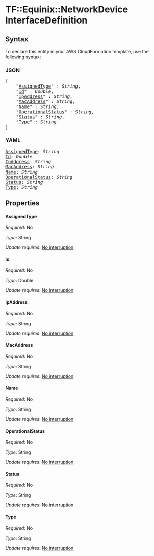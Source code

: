# TF::Equinix::NetworkDevice InterfaceDefinition

## Syntax

To declare this entity in your AWS CloudFormation template, use the following syntax:

### JSON

<pre>
{
    "<a href="#assignedtype" title="AssignedType">AssignedType</a>" : <i>String</i>,
    "<a href="#id" title="Id">Id</a>" : <i>Double</i>,
    "<a href="#ipaddress" title="IpAddress">IpAddress</a>" : <i>String</i>,
    "<a href="#macaddress" title="MacAddress">MacAddress</a>" : <i>String</i>,
    "<a href="#name" title="Name">Name</a>" : <i>String</i>,
    "<a href="#operationalstatus" title="OperationalStatus">OperationalStatus</a>" : <i>String</i>,
    "<a href="#status" title="Status">Status</a>" : <i>String</i>,
    "<a href="#type" title="Type">Type</a>" : <i>String</i>
}
</pre>

### YAML

<pre>
<a href="#assignedtype" title="AssignedType">AssignedType</a>: <i>String</i>
<a href="#id" title="Id">Id</a>: <i>Double</i>
<a href="#ipaddress" title="IpAddress">IpAddress</a>: <i>String</i>
<a href="#macaddress" title="MacAddress">MacAddress</a>: <i>String</i>
<a href="#name" title="Name">Name</a>: <i>String</i>
<a href="#operationalstatus" title="OperationalStatus">OperationalStatus</a>: <i>String</i>
<a href="#status" title="Status">Status</a>: <i>String</i>
<a href="#type" title="Type">Type</a>: <i>String</i>
</pre>

## Properties

#### AssignedType

_Required_: No

_Type_: String

_Update requires_: [No interruption](https://docs.aws.amazon.com/AWSCloudFormation/latest/UserGuide/using-cfn-updating-stacks-update-behaviors.html#update-no-interrupt)

#### Id

_Required_: No

_Type_: Double

_Update requires_: [No interruption](https://docs.aws.amazon.com/AWSCloudFormation/latest/UserGuide/using-cfn-updating-stacks-update-behaviors.html#update-no-interrupt)

#### IpAddress

_Required_: No

_Type_: String

_Update requires_: [No interruption](https://docs.aws.amazon.com/AWSCloudFormation/latest/UserGuide/using-cfn-updating-stacks-update-behaviors.html#update-no-interrupt)

#### MacAddress

_Required_: No

_Type_: String

_Update requires_: [No interruption](https://docs.aws.amazon.com/AWSCloudFormation/latest/UserGuide/using-cfn-updating-stacks-update-behaviors.html#update-no-interrupt)

#### Name

_Required_: No

_Type_: String

_Update requires_: [No interruption](https://docs.aws.amazon.com/AWSCloudFormation/latest/UserGuide/using-cfn-updating-stacks-update-behaviors.html#update-no-interrupt)

#### OperationalStatus

_Required_: No

_Type_: String

_Update requires_: [No interruption](https://docs.aws.amazon.com/AWSCloudFormation/latest/UserGuide/using-cfn-updating-stacks-update-behaviors.html#update-no-interrupt)

#### Status

_Required_: No

_Type_: String

_Update requires_: [No interruption](https://docs.aws.amazon.com/AWSCloudFormation/latest/UserGuide/using-cfn-updating-stacks-update-behaviors.html#update-no-interrupt)

#### Type

_Required_: No

_Type_: String

_Update requires_: [No interruption](https://docs.aws.amazon.com/AWSCloudFormation/latest/UserGuide/using-cfn-updating-stacks-update-behaviors.html#update-no-interrupt)

